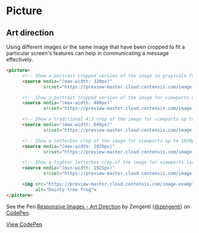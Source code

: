 # Picture

## Art direction

Using different images or the same image that have been cropped to fit a particular screen's features can help in communicating a message effectively.

```html
<picture>
      <!-- Show a portrait cropped version of the image in grayscale for viewports up to 320px -->
      <source media="(max-width: 320px)" 
              srcset="https://preview-master.cloud.contensis.com/image-examples/tree-frog.jpg?w=240&h=320&fit=crop&e=grayscale 240w">

      <!-- Show a portrait cropped version of the image for viewports up to 480px -->
      <source media="(max-width: 480px)" 
              srcset="https://preview-master.cloud.contensis.com/image-examples/tree-frog.jpg?w=240&h=320&fit=crop 240w">

      <!-- Show a traditional 4:3 crop of the image for viewports up to 640px -->
      <source media="(max-width: 640px)" 
              srcset="https://preview-master.cloud.contensis.com/image-examples/tree-frog.jpg?w=640&h=320&fit=crop 640w">

      <!-- Show a letterbox crop of the image for viewports up to 1920px -->
      <source media="(max-width: 1920px)" 
              srcset="https://preview-master.cloud.contensis.com/image-examples/tree-frog.jpg?w=1024&h=450&fit=crop-bottom 1024w">

      <!-- Show a tighter letterbox crop of the image for viewports larger than 1921px -->
      <source media="(min-width: 1921px)" 
              srcset="https://preview-master.cloud.contensis.com/image-examples/tree-frog.jpg?w=1920&h=600&fit=crop 1920w">

      <img src="https://preview-master.cloud.contensis.com/image-examples/tree-frog.jpg?w=240&h=320&fit=crop" 
           alt="Dainty tree frog">
</picture>
```

<p data-height="328" data-theme-id="dark" data-slug-hash="pQgjXE" data-default-tab="html,result" data-user="zengenti" data-pen-title="Responsive Images - Art Direction" data-preview="true" class="codepen">See the Pen <a href="https://codepen.io/zengenti/pen/pQgjXE/">Responsive Images - Art Direction</a> by Zengenti (<a href="https://codepen.io/zengenti">@zengenti</a>) on <a href="https://codepen.io">CodePen</a>.</p>
<script async src="https://static.codepen.io/assets/embed/ei.js"></script>

[View CodePen](https://codepen.io/zengenti/pen/pQgjXE)